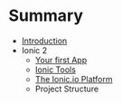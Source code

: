 # Summary

* [Introduction](README.md)
* Ionic 2
   * [Your first App](ionic/ionic_1.md)
   * [Ionic Tools](ionic/ionic_2.md)
   * [The Ionic.io Platform](ionic/ionic_3.md)
   * Project Structure

